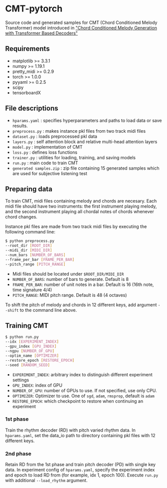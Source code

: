 # CMT-pytorch
Source code and generated samples for CMT (Chord Conditioned Melody Transformer) model introduced in 
["Chord Conditioned Melody Generation with Transformer Based Decoders"](https://ieeexplore.ieee.org/abstract/document/9376975)


## Requirements
- matplotlib >= 3.3.1
- numpy >= 1.19.1
- pretty_midi >= 0.2.9
- torch >= 1.0.0
- pyyaml >= 0.2.5
- scipy
- tensorboardX

## File descriptions
  * `hparams.yaml` : specifies hyperparameters and paths to load data or save results.
  * `preprocess.py` : makes instance pkl files from two track midi files
  * `dataset.py` : loads preprocessed pkl data
  * `layers.py` : self attention block and relative multi-head attention layers
  * `model.py` : implementation of CMT
  * `loss.py` : defines loss functions
  * `trainer.py` : utilities for loading, training, and saving models 
  * `run.py` : main code to train CMT
  * `generated samples.zip` : zip file containing 15 generated samples 
  which are used for subjective listening test

## Preparing data
To train CMT, midi files containing melody and chords are necesary. 
Each midi file should have two instruments: 
the first instrument playing melody, 
and the second instrument playing all chordal notes of chords whenever chord changes.

Instance pkl files are made from two track midi files
by executing the following command line:
```bash 
$ python preprocess.py 
--root_dir [ROOT_DIR]
--midi_dir [MIDI_DIR]
--num_bars [NUMBER_OF_BARS]
--frame_per_bar [FRAME_PER_BAR]
--pitch_range [PITCH_RANGE]
```

  * Midi files should be located under `$ROOT_DIR/MIDI_DIR`
  * `NUMBER_OF_BARS`: number of bars to generate. Default is 8
  * `FRAME_PER_BAR`: number of unit notes in a bar. Default is 16 (16th note, time signature 4/4)
  * `PITCH_RANGE`: MIDI pitch range. Default is 48 (4 octaves)
  
To shift the pitch of melody and chords in 12 different keys, 
add argument `--shift` to the command line above.

## Training CMT
```bash 
$ python run.py 
--idx [EXPERIMENT_INDEX] 
--gpu_index [GPU_INDEX]
--ngpu [NUMBER_OF_GPU]
--optim_name [OPTIMIZER]
--restore_epoch [RESTORE_EPOCH]
--seed [RANDOM_SEED]
```

  * `EXPERIMENT_INDEX`: arbitrary index to distinguish different experiment settings
  * `GPU_INDEX`: index of GPU
  * `NUMBER_OF_GPU`: number of GPUs to use. If not specified, use only CPU.
  * `OPTIMIZER`: Optimizer to use. One of `sgd`, `adam`, `rmsprop`, default is `adam`
  * `RESTORE_EPOCH`: which checkpoint to restore when continuing an experiment
 
### 1st phase
Train the rhythm decoder (RD) with pitch varied rhythm data.
In `hparams.yaml`, set the data_io path to directory containing pkl files with 12 different keys.


### 2nd phase
Retain RD from the 1st phase and train pitch decoder (PD) with single key data.
In experiment config of `hparams.yaml`, specify the experiment index and epoch to load RD from (for example, idx 1, epoch 100).
Execute `run.py` with additional `--load_rhythm` argument.
